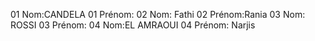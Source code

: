01 Nom:CANDELA
01 Prénom:
02 Nom: Fathi 
02 Prénom:Rania
03 Nom: ROSSI
03 Prénom:
04 Nom:EL AMRAOUI 
04 Prénom: Narjis
